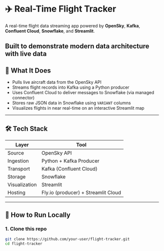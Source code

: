 # ✈️ Real-Time Flight Tracker

A real-time flight data streaming app powered by **OpenSky**, **Kafka**, **Confluent Cloud**, **Snowflake**, and **Streamlit**.

Built to demonstrate modern data architecture with live data
---

## 🧠 What It Does

- Pulls live aircraft data from the OpenSky API
- Streams flight records into Kafka using a Python producer
- Uses Confluent Cloud to deliver messages to Snowflake (via managed connector)
- Stores raw JSON data in Snowflake using `VARIANT` columns
- Visualizes flights in near real-time on an interactive Streamlit map

---

## 🛠️ Tech Stack

| Layer        | Tool                |
|--------------|---------------------|
| Source       | OpenSky API         |
| Ingestion    | Python + Kafka Producer |
| Transport    | Kafka (Confluent Cloud) |
| Storage      | Snowflake           |
| Visualization| Streamlit           |
| Hosting      | Fly.io (producer) + Streamlit Cloud |

---

## 🚀 How to Run Locally

### 1. Clone this repo

```bash
git clone https://github.com/your-user/flight-tracker.git
cd flight-tracker

